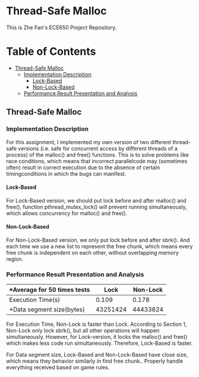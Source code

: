 # Thread-Safe Malloc
This is Zhe Fan's ECE650 Project Repository.

# Table of Contents

- [Thread-Safe Malloc](#Thread-Safe-Malloc)
  - [Implementation Description](#Implementation-Description)
    - [Lock-Based](#Lock-Based)
    - [Non-Lock-Based](#Non-Lock-Based)
  - [Performance Result Presentation and Analysis](#Performance-Result-Presentation-and-Analysis)

## Thread-Safe Malloc

### Implementation Description

For this assignment, I implemented my own version of two different thread-safe versions (i.e. safe for concurrent access by different threads of a process) of the malloc() and free() functions. This is to solve problems like race conditions, which means that incorrect parallelcode may (sometimes often) result in correct execution due to the absence of certain timingconditions in which the bugs can manifest.

#### Lock-Based
For Lock-Based version, we should put lock before and after malloc() and free(), function pthread\_mutex\_lock() will prevent running simultaneously, which allows concurrency for malloc() and free().

#### Non-Lock-Based
For Non-Lock-Based version, we only put lock before and after sbrk(). And each time we use a new list to represent the free chunk, which means every free chunk is independent on each other, without overlapping memory region.

### Performance Result Presentation and Analysis

| *Average for 50 times tests|    Lock     | Non-Lock |
| --| ----------- | ----- |
| Execution Time(s) | 0.109     | 0.178  |
| *Data segment size(bytes)| 43251424 | 44433824 |


For Execution Time, Non-Lock is faster than Lock. According to Section 1, Non-Lock only lock sbrk(), but all other operations will happen simultaneously. However, for Lock-version, it locks the malloc() and free() which makes less code run simultaneously. Therefore, Lock-Based is faster.
	
For Data segment size, Lock-Based and Non-Lock-Based have close size, which means they behavior similarly in find free chunk.. Properly handle everything received based on game rules.

